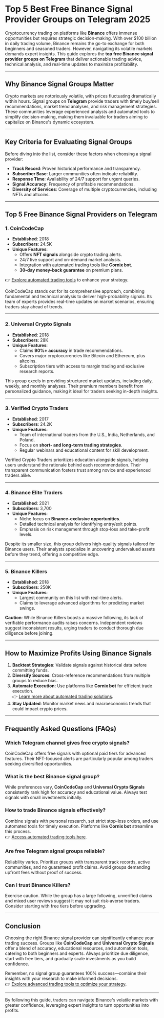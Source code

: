 # Top 5 Best Free Binance Signal Provider Groups on Telegram 2025

Cryptocurrency trading on platforms like **Binance** offers immense opportunities but requires strategic decision-making. With over $100 billion in daily trading volume, Binance remains the go-to exchange for both beginners and seasoned traders. However, navigating its volatile markets demands expert insights. This guide explores the **top free Binance signal provider groups on Telegram** that deliver actionable trading advice, technical analysis, and real-time updates to maximize profitability.

---

## Why Binance Signal Groups Matter

Crypto markets are notoriously volatile, with prices fluctuating dramatically within hours. Signal groups on **Telegram** provide traders with timely buy/sell recommendations, market trend analyses, and risk management strategies. These communities leverage experienced analysts and automated tools to simplify decision-making, making them invaluable for traders aiming to capitalize on Binance's dynamic ecosystem.

---

## Key Criteria for Evaluating Signal Groups

Before diving into the list, consider these factors when choosing a signal provider:
- **Track Record**: Proven historical performance and transparency.
- **Subscriber Base**: Larger communities often indicate reliability.
- **Response Time**: Availability of 24/7 support for urgent queries.
- **Signal Accuracy**: Frequency of profitable recommendations.
- **Diversity of Services**: Coverage of multiple cryptocurrencies, including NFTs and altcoins.

---

## Top 5 Free Binance Signal Providers on Telegram

### 1. **CoinCodeCap**
- **Established**: 2018  
- **Subscribers**: 24.5K  
- **Unique Features**:  
  - Offers **NFT signals** alongside crypto trading alerts.  
  - 24/7 live support and on-demand market analysis.  
  - Integration with automated trading tools like **Cornix bot**.  
  - **30-day money-back guarantee** on premium plans.  

👉 [Explore automated trading tools](https://bit.ly/okx-bonus) to enhance your strategy.  

CoinCodeCap stands out for its comprehensive approach, combining fundamental and technical analysis to deliver high-probability signals. Its team of experts provides real-time updates on market scenarios, ensuring traders stay ahead of trends.

---

### 2. **Universal Crypto Signals**
- **Established**: 2018  
- **Subscribers**: 28K  
- **Unique Features**:  
  - Claims **90%+ accuracy** in trade recommendations.  
  - Covers major cryptocurrencies like Bitcoin and Ethereum, plus altcoins.  
  - Subscription tiers with access to margin trading and exclusive research reports.  

This group excels in providing structured market updates, including daily, weekly, and monthly analyses. Their premium members benefit from personalized guidance, making it ideal for traders seeking in-depth insights.

---

### 3. **Verified Crypto Traders**
- **Established**: 2017  
- **Subscribers**: 24.2K  
- **Unique Features**:  
  - Team of international traders from the U.S., India, Netherlands, and Poland.  
  - Focus on **short- and long-term trading strategies**.  
  - Regular webinars and educational content for skill development.  

Verified Crypto Traders prioritizes education alongside signals, helping users understand the rationale behind each recommendation. Their transparent communication fosters trust among novice and experienced traders alike.

---

### 4. **Binance Elite Traders**
- **Established**: 2021  
- **Subscribers**: 3,700  
- **Unique Features**:  
  - Niche focus on **Binance-exclusive opportunities**.  
  - Detailed technical analysis for identifying entry/exit points.  
  - Emphasis on risk management through stop-loss and take-profit levels.  

Despite its smaller size, this group delivers high-quality signals tailored for Binance users. Their analysts specialize in uncovering undervalued assets before they trend, offering a competitive edge.

---

### 5. **Binance Killers**
- **Established**: 2018  
- **Subscribers**: 250K  
- **Unique Features**:  
  - Largest community on this list with real-time alerts.  
  - Claims to leverage advanced algorithms for predicting market swings.  

**Caution**: While Binance Killers boasts a massive following, its lack of verifiable performance audits raises concerns. Independent reviews suggest inconsistent results, urging traders to conduct thorough due diligence before joining.

---

## How to Maximize Profits Using Binance Signals

1. **Backtest Strategies**: Validate signals against historical data before committing funds.  
2. **Diversify Sources**: Cross-reference recommendations from multiple groups to reduce bias.  
3. **Automate Execution**: Use platforms like **Cornix bot** for efficient trade execution.  
👉 [Learn more about automated trading solutions](https://bit.ly/okx-bonus).  
4. **Stay Updated**: Monitor market news and macroeconomic trends that could impact crypto prices.  

---

## Frequently Asked Questions (FAQs)

### **Which Telegram channel gives free crypto signals?**  
CoinCodeCap offers free signals with optional paid tiers for advanced features. Their NFT-focused alerts are particularly popular among traders seeking diversified opportunities.

### **What is the best Binance signal group?**  
While preferences vary, **CoinCodeCap** and **Universal Crypto Signals** consistently rank high for accuracy and educational value. Always test signals with small investments initially.

### **How to trade Binance signals effectively?**  
Combine signals with personal research, set strict stop-loss orders, and use automated tools for timely execution. Platforms like **Cornix bot** streamline this process.  
👉 [Access automated trading tools here](https://bit.ly/okx-bonus).

### **Are free Telegram signal groups reliable?**  
Reliability varies. Prioritize groups with transparent track records, active communities, and no guaranteed profit claims. Avoid groups demanding upfront fees without proof of success.

### **Can I trust Binance Killers?**  
Exercise caution. While the group has a large following, unverified claims and mixed user reviews suggest it may not suit risk-averse traders. Consider starting with free tiers before upgrading.

---

## Conclusion

Choosing the right Binance signal provider can significantly enhance your trading success. Groups like **CoinCodeCap** and **Universal Crypto Signals** offer a blend of accuracy, educational resources, and automation tools, catering to both beginners and experts. Always prioritize due diligence, start with free tiers, and gradually scale investments as you build confidence.

Remember, no signal group guarantees 100% success—combine their insights with your research to make informed decisions.  
👉 [Explore advanced trading tools to optimize your strategy](https://bit.ly/okx-bonus).  

---

By following this guide, traders can navigate Binance's volatile markets with greater confidence, leveraging expert insights to turn opportunities into profits.